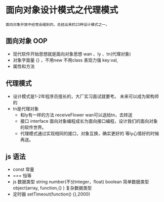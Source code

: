 # 面向对象设计模式之代理模式 
    面向对象开放中经常会碰到的，总结出来的23种设计模式之一。
## 面向对象 OOP 
- 现代软件开始思想就是面向对象思想
    wan 、ly 、tn(代理对象)
- 对象字面量
    {} ，不用new  不用class
    表现力强 key:val,
- 属性和方法

## 代理模式 
- 设计模式是1-2年程序员擅长的，大厂实习面试就要考。
    未来可以成为架构师的
- tn是代理对象
    - 和ly有一样的方法 receiveFlower
        wan可以送给tn，去转送
    - 接口 interface
        面向对象编程成长为面向接口编程，设计我们的面向对象的软件世界。
    - 代理模式通过实现相同的接口，对象互换，确实更好的
        等ly心情好的时候再送。

## js 语法
- const 常量
- === 恒等
- js 数据类型
    string number(不分integer，float) boolean 简单数据类型 
    object(array, function,{} )  复杂数据类型
- 定时器 setTimeout(function() {},2000)